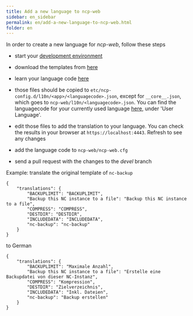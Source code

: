 ```yaml
---
title: Add a new language to ncp-web
sidebar: en_sidebar
permalink: en/add-a-new-language-to-ncp-web.html
folder: en
---
```


In order to create a new language for _ncp-web_, follow these steps

- start your [development environment](https://github.com/nextcloud/nextcloudpi/wiki/Development-environment)

- download the templates from [here](https://ownyourbits.com/downloads/l10n_templates.zip)

- learn your language code [here](https://www.metamodpro.com/browser-language-codes)

- those files should be copied to `etc/ncp-config.d/l10n/<app>/<languagecode>.json`, except for `__core__.json`, which goes to `ncp-web/l10n/<languagecode>.json`. You can find the languagecode for your currently used language [here](http://mybrowserinfo.com/detail.asp), under 'User Language'. 

- edit those files to add the translation to your language. You can check the results in your browser at `https://localhost:4443`. Refresh to see any changes

- add the language code to `ncp-web/ncp-web.cfg`

- send a pull request with the changes to the _devel_ branch

Example: translate the original template of `nc-backup`

```
{
    "translations": {
        "BACKUPLIMIT": "BACKUPLIMIT",
        "Backup this NC instance to a file": "Backup this NC instance to a file",
        "COMPRESS": "COMPRESS",
        "DESTDIR": "DESTDIR",
        "INCLUDEDATA": "INCLUDEDATA",
        "nc-backup": "nc-backup"
    }
}
```

to German

```
{
    "translations": {
        "BACKUPLIMIT": "Maximale Anzahl", 
        "Backup this NC instance to a file": "Erstelle eine Backupdatei von dieser NC-Instanz", 
        "COMPRESS": "Kompression", 
        "DESTDIR": "Zielverzeichnis", 
        "INCLUDEDATA": "Inkl. Dateien", 
        "nc-backup": "Backup erstellen" 
    } 
}
```


